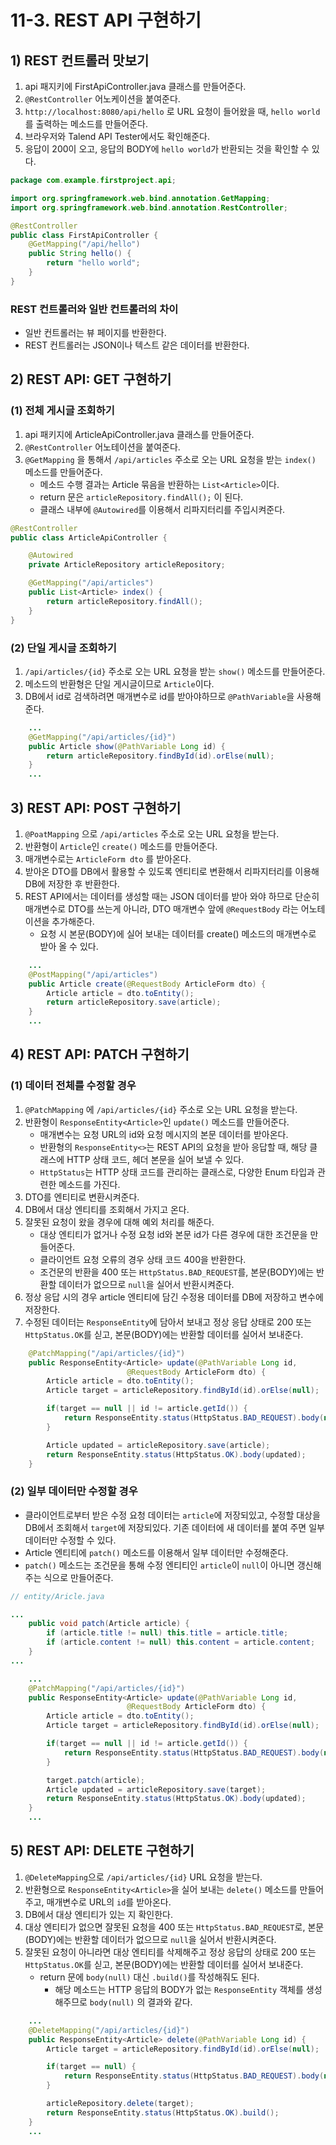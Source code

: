 # 11-3. REST API 구현하기
## 1) REST 컨트롤러 맛보기
1. api 패지키에 FirstApiController.java 클래스를 만들어준다.
2. `@RestController` 어노케이션을 붙여준다.
3. `http://localhost:8080/api/hello` 로 URL 요청이 들어왔을 때, `hello world`를 출력하는 메소드를 만들어준다.
4. 브라우저와 Talend API Tester에서도 확인해준다.
5. 응답이 200이 오고, 응답의 BODY에 `hello world`가 반환되는 것을 확인할 수 있다.

```java
package com.example.firstproject.api;

import org.springframework.web.bind.annotation.GetMapping;
import org.springframework.web.bind.annotation.RestController;

@RestController
public class FirstApiController {
    @GetMapping("/api/hello")
    public String hello() {
        return "hello world";
    }
}
```
### REST 컨트롤러와 일반 컨트롤러의 차이
- 일반 컨트롤러는 뷰 페이지를 반환한다.
- REST 컨트롤러는 JSON이나 텍스트 같은 데이터를 반환한다.

## 2) REST API: GET 구현하기
### (1) 전체 게시글 조회하기
1. api 패키지에 ArticleApiController.java 클래스를 만들어준다.
2. `@RestController` 어노테이션을 붙여준다.
3. `@GetMapping` 을 통해서 `/api/articles` 주소로 오는 URL 요청을 받는 `index()` 메소드를 만들어준다.
	- 메소드 수행 결과는 Article 묶음을 반환하는 `List<Article>`이다.
	- return 문은 `articleRepository.findAll();` 이 된다.
	- 클래스 내부에 `@Autowired`를 이용해서 리파지터리를 주입시켜준다.

```java
@RestController
public class ArticleApiController {

    @Autowired
    private ArticleRepository articleRepository;

    @GetMapping("/api/articles")
    public List<Article> index() {
        return articleRepository.findAll();
    }
}
```
### (2) 단일 게시글 조회하기
1. `/api/articles/{id}` 주소로 오는 URL 요청을 받는 `show()` 메소드를 만들어준다.
2. 메소드의 반환형은 단일 게시글이므로 `Article`이다.
3. DB에서 id로 검색하려면 매개변수로 id를 받아야하므로 `@PathVariable`을 사용해준다.

```java
    ...
    @GetMapping("/api/articles/{id}")
    public Article show(@PathVariable Long id) {
        return articleRepository.findById(id).orElse(null);
    }
    ...
```

## 3) REST API: POST 구현하기
1. `@PoatMapping` 으로 `/api/articles` 주소로 오는 URL 요청을 받는다.
2. 반환형이 `Article`인 `create()` 메소드를 만들어준다.
3. 매개변수로는 `ArticleForm dto` 를 받아온다.
4. 받아온 DTO를 DB에서 활용할 수 있도록 엔티티로 변환해서 리파지터리를 이용해 DB에 저장한 후 반환한다.
5. REST API에서는 데이터를 생성할 때는 JSON 데이터를 받아 와야 하므로 단순히 매개변수로 DTO를 쓰는게 아니라, DTO 매개변수 앞에 `@RequestBody` 라는 어노테이션을 추가해준다.
	- 요청 시 본문(BODY)에 실어 보내는 데이터를 create() 메소드의 매개변수로 받아 올 수 있다.
```java
	...
    @PostMapping("/api/articles")
    public Article create(@RequestBody ArticleForm dto) {
        Article article = dto.toEntity();
        return articleRepository.save(article);
    }
    ...
```

## 4) REST API: PATCH 구현하기
### (1) 데이터 전체를 수정할 경우
1. `@PatchMapping` 에 `/api/articles/{id}` 주소로 오는 URL 요청을 받는다.
2. 반환형이 `ResponseEntity<Article>`인 `update()` 메소드를 만들어준다.
	- 매개변수는 요청 URL의 id와 요청 메시지의 본문 데이터를 받아온다.
	- 반환형의 `ResponseEntity<>`는 REST API의 요청을 받아 응답할 때, 해당 클래스에 HTTP 상태 코드, 헤더 본문을 실어 보낼 수 있다.
	- `HttpStatus`는 HTTP 상태 코드를 관리하는 클래스로, 다양한 Enum 타입과 관련한 메소드를 가진다.
3. DTO를 엔티티로 변환시켜준다.
4. DB에서 대상 엔티티를 조회해서 가지고 온다.
5. 잘못된 요청이 왔을 경우에 대해 예외 처리를 해준다.
	- 대상 엔티티가 없거나 수정 요청 id와 본문 id가 다른 경우에 대한 조건문을 만들어준다.
	- 클라이언트 요청 오류의 경우 상태 코드 400을 반환한다.
	- 조건문의 반환을 400 또는 `HttpStatus.BAD_REQUEST`를, 본문(BODY)에는 반환할 데이터가 없으므로 `null`을 실어서 반환시켜준다.
6. 정상 응답 시의 경우 article 엔티티에 담긴 수정용 데이터를 DB에 저장하고 변수에 저장한다.
7. 수정된 데이터는 `ResponseEntity`에 담아서 보내고 정상 응답 상태로 200 또는 `HttpStatus.OK`를 싣고, 본문(BODY)에는 반환할 데이터를 실어서 보내준다.

```java
    @PatchMapping("/api/articles/{id}")
    public ResponseEntity<Article> update(@PathVariable Long id,
                          @RequestBody ArticleForm dto) {
        Article article = dto.toEntity();
        Article target = articleRepository.findById(id).orElse(null);

        if(target == null || id != article.getId()) {
            return ResponseEntity.status(HttpStatus.BAD_REQUEST).body(null);
        }

        Article updated = articleRepository.save(article);
        return ResponseEntity.status(HttpStatus.OK).body(updated);
    }
```

### (2) 일부 데이터만 수정할 경우
- 클라이언트로부터 받은 수정 요청 데이터는 `article`에 저장되있고, 수정할 대상을 DB에서 조회해서 `target`에 저장되있다. 기존 데이터에 새 데이터를 붙여 주면 일부 데이터만 수정할 수 있다.
- Article 엔티티에 `patch()` 메소드를 이용해서 일부 데이터만 수정해준다.
- `patch()` 메소드는 조건문을 통해 수정 엔티티인 `article`이 `null`이 아니면 갱신해주는 식으로 만들어준다.

```java
// entity/Aricle.java

...
	public void patch(Article article) {
	    if (article.title != null) this.title = article.title;
	    if (article.content != null) this.content = article.content;
	}
...
```

```java
	...
    @PatchMapping("/api/articles/{id}")
    public ResponseEntity<Article> update(@PathVariable Long id,
                          @RequestBody ArticleForm dto) {
        Article article = dto.toEntity();
        Article target = articleRepository.findById(id).orElse(null);

        if(target == null || id != article.getId()) {
            return ResponseEntity.status(HttpStatus.BAD_REQUEST).body(null);
        }

		target.patch(article);
        Article updated = articleRepository.save(target);
        return ResponseEntity.status(HttpStatus.OK).body(updated);
    }
    ...
```

## 5) REST API: DELETE 구현하기
1. `@DeleteMapping`으로 `/api/articles/{id}` URL 요청을 받는다.
2. 반환형으로 `ResponseEntity<Article>`을 실어 보내는 `delete()` 메소드를 만들어주고, 매개변수로 URL의 `id`를 받아온다.
3. DB에서 대상 엔티티가 있는 지 확인한다.
4. 대상 엔티티가 없으면 잘못된 요청을 400 또는 `HttpStatus.BAD_REQUEST`로, 본문(BODY)에는 반환할 데이터가 없으므로 `null`을 실어서 반환시켜준다.
5. 잘못된 요청이 아니라면 대상 엔티티를 삭제해주고 정상 응답의 상태로 200 또는 `HttpStatus.OK`를 싣고, 본문(BODY)에는 반환할 데이터를 실어서 보내준다.
	- return 문에 `body(null)` 대신 `.build()`를 작성해줘도 된다.
		- 해당 메소드는 HTTP 응답의 BODY가 없는 `ResponseEntity` 객체를 생성해주므로 `body(null)` 의 결과와 같다.

```java
	...
    @DeleteMapping("/api/articles/{id}")
    public ResponseEntity<Article> delete(@PathVariable Long id) {
        Article target = articleRepository.findById(id).orElse(null);

        if(target == null) {
            return ResponseEntity.status(HttpStatus.BAD_REQUEST).body(null);
        }

        articleRepository.delete(target);
        return ResponseEntity.status(HttpStatus.OK).build();
    }
    ...
```